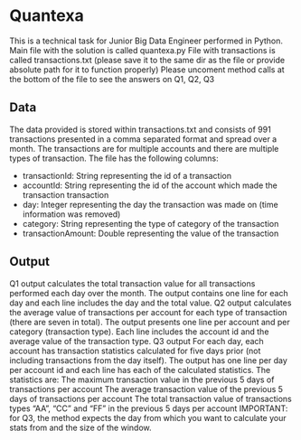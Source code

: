 # Quantexa
This is a technical task for Junior Big Data Engineer performed in Python. 
Main file with the solution is called quantexa.py
File with transactions is called transactions.txt (please save it to the same dir as the file or provide absolute path for it to function properly)
Please uncoment method calls at the bottom of the file to see the answers on Q1, Q2, Q3

## Data
The data provided is stored within transactions.txt and consists of 991 transactions presented in a comma separated format and spread over a month. The transactions are for multiple accounts and there are multiple types of transaction. The file has the following columns:
* transactionId: String representing the id of a transaction
* accountId: String representing the id of the account which made the transaction transaction
* day: Integer representing the day the transaction was made on (time information was removed)
* category: String representing the type of category of the transaction 
* transactionAmount: Double representing the value of the transaction

## Output
Q1 output calculates the total transaction value for all transactions performed each day over the month. The output contains one line for each day and each line includes the day and the total value.
Q2 output calculates the average value of transactions per account for each type of transaction (there are seven in total). 
The output presents one line per account and per category (transaction type). Each line includes the account id and the average value of the transaction type.
Q3 output For each day, each account has transaction statistics calculated for five days prior (not including transactions from the day itself). The output has one line per day per account id and each line has each of the calculated statistics. The statistics are:
The maximum transaction value in the previous 5 days of transactions per account
The average transaction value of the previous 5 days of transactions per account
The total transaction value of transactions types “AA”, “CC” and “FF” in the previous 5 days per account
IMPORTANT: for Q3, the method expects the day from which you want to calculate your stats from and the size of the window. 
